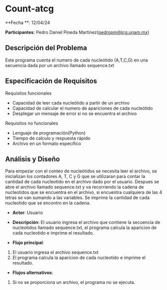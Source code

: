 #  Count-atcg

**Fecha **: 12/04/24

**Participantes**: Pedro Daniel Pineda Martínez(pedropm@lcg.unam.mx)



## Descripción del Problema

Este programa cuenta el numero de  cada nucleótido (A,T,C,G) en una secuencia dada por un archivo llamado sequence.txt


## Especificación de Requisitos

Requisitos funcionales

* Capacidad de leer cada nucleótido a partir de un archivo 
* Capacidad de calcular el numero de apariciones de cada nucleótido
* Desplegar un mensaje de error si no se encuentra el archivo

Requisitos no funcionales

* Lenguaje de programación(Python)
* Tiempo de calculo y respuesta rápido
* Archivo en un formato especifico


## Análisis y Diseño

Para empezar con el conteo de nucleótidos se necesita leer el archivo, se inicializan los contadores A, T, C y G que se utilizaran para contar la cantidad de cada nucleotido en el archivo dado por el usuario.
Despues se abre el archivo llamado sequence.txt y va recorriendo la cadena de nucleotidos que se encuentra en el archivo, si encuentra cualquiera de las 4 letras se van sumando a las variables.
Se imprime la cantidad de cada nucleotido que se encontro en la cadena.




- **Actor**: Usuario
- **Descripción**: El usuario ingresa el archivo que contiene la secuencia de nucleotidos llamado sequence.txt, el programa calcula la aparicion de cada nucleotido e imprime el resultado.

- **Flujo principal**: 
1. El usuario ingresa el archivo sequence.txt
2. El programa calcula la aparicion de cada nucleotido e imprime el resultado.

- **Flujos alternativos**:
1. Si no se proporciona un archivo, el programa no se ejecuta.
